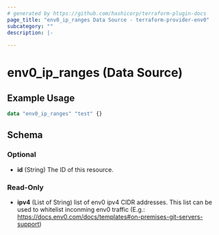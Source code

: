 ```yaml
---
# generated by https://github.com/hashicorp/terraform-plugin-docs
page_title: "env0_ip_ranges Data Source - terraform-provider-env0"
subcategory: ""
description: |-
  
---
```


# env0_ip_ranges (Data Source)



## Example Usage

```terraform
data "env0_ip_ranges" "test" {}
```

<!-- schema generated by tfplugindocs -->
## Schema

### Optional

- **id** (String) The ID of this resource.

### Read-Only

- **ipv4** (List of String) list of env0 ipv4 CIDR addresses. This list can be used to whitelist inconming env0 traffic (E.g.: https://docs.env0.com/docs/templates#on-premises-git-servers-support)


